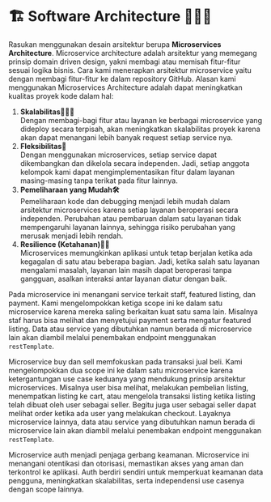 # 🏗 Software Architecture 👷🏻‍♂️

Rasukan menggunakan desain arsitektur berupa **Microservices Architecture**. Microservice architecture adalah arsitektur yang memegang prinsip domain driven design, yakni membagi atau memisah fitur-fitur sesuai logika bisnis. Cara kami menerapkan arsitektur microservice yaitu dengan membagi fitur-fitur ke dalam repository GitHub.
Alasan kami menggunakan Microservices Architecture adalah dapat meningkatkan kualitas proyek kode dalam hal:
1. **Skalabilitas🏋🏻‍♀️**
   <br> Dengan membagi-bagi fitur atau layanan ke berbagai microservice yang dideploy secara terpisah, akan meningkatkan skalabilitas proyek karena akan dapat menangani lebih banyak request setiap service nya.
2. **Fleksibilitas🌟**
   <br> Dengan menggunakan microservices, setiap service dapat dikembangkan dan dikelola secara independen. Jadi, setiap anggota kelompok kami dapat mengimplementasikan fitur dalam layanan masing-masing tanpa terikat pada fitur lainnya.
3. **Pemeliharaan yang Mudah🛠️**
    <br> Pemeliharaan kode dan debugging menjadi lebih mudah dalam arsitektur microservices karena setiap layanan beroperasi secara independen. Perubahan atau pembaruan dalam satu layanan tidak mempengaruhi layanan lainnya, sehingga risiko perubahan yang merusak menjadi lebih rendah.
4. **Resilience (Ketahanan)💪🏼**
   <br> Microservices memungkinkan aplikasi untuk tetap berjalan ketika ada kegagalan di satu atau beberapa bagian. Jadi, ketika salah satu layanan mengalami masalah, layanan lain masih dapat beroperasi tanpa gangguan, asalkan interaksi antar layanan diatur dengan baik.

Pada microservice ini menangani service terkait staff, featured listing, dan payment. Kami mengelompokkan ketiga scope ini ke dalam satu microservice karena mereka saling berkaitan kuat satu sama lain. Misalnya staf harus bisa melihat dan menyetujui payment serta mengatur featured listing. Data atau service yang dibutuhkan namun berada di microservice lain akan diambil melalui penembakan endpoint menggunakan ```restTemplate```.

Microservice buy dan sell memfokuskan pada transaksi jual beli. Kami mengelompokkan dua scope ini ke dalam satu microservice karena ketergantungan use case keduanya yang mendukung prinsip arsitektur microservices. Misalnya user bisa melihat, melakukan pembelian listing, menempatkan listing ke cart, atau mengelola transaksi listing ketika listing telah dibuat oleh user sebagai seller. Begitu juga user sebagai seller dapat melihat order ketika ada user yang melakukan checkout. Layaknya microservice lainnya, data atau service yang dibutuhkan namun berada di microservice lain akan diambil melalui penembakan endpoint menggunakan ```restTemplate```.

Microservice auth menjadi penjaga gerbang keamanan. Microservice ini menangani otentikasi dan otorisasi, memastikan akses yang aman dan terkontrol ke aplikasi. Auth berdiri sendiri untuk memperkuat keamanan data pengguna, meningkatkan skalabilitas, serta independensi use casenya dengan scope lainnya.
